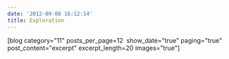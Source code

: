 ```yaml
---
date: '2012-09-08 16:12:14'
title: Exploration
---
```


[blog category="11" posts_per_page=12  show_date="true" paging="true" post_content="excerpt" excerpt_length=20 images="true"]


